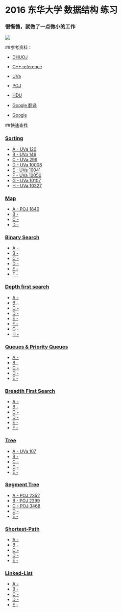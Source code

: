 # 2016 东华大学 数据结构 练习

### 很惭愧，就做了一点微小的工作

![](http://github-10067061.file.myqcloud.com/huaji.jpg)

##参考资料：

* [DHUOJ](http://acm.dhu.edu.cn/)

* [C++ reference](http://www.cplusplus.com/reference/)

* [UVa](https://uva.onlinejudge.org/)

* [POJ](http://poj.org/problemlist)

* [HDU](http://acm.hdu.edu.cn/)

* [Google 翻译](https://translate.google.com/)

* [Google](https://www.google.com/)

##快速查找
### [Sorting](https://github.com/HMBSbige/2016-DHU-data-structure/tree/master/Sorting)
* [A - UVa 120](https://github.com/HMBSbige/2016-DHU-data-structure/blob/master/Sorting/UVA%20120.cpp)
* [B - UVa 146](https://github.com/HMBSbige/2016-DHU-data-structure/blob/master/Sorting/UVa%20146.cpp)
* [C - UVa 299](https://github.com/HMBSbige/2016-DHU-data-structure/blob/master/Sorting/UVa%20299.cpp)
* [D - UVa 10008](https://github.com/HMBSbige/2016-DHU-data-structure/blob/master/Sorting/UVa%2010008.cpp)
* [E - UVa 10041](https://github.com/HMBSbige/2016-DHU-data-structure/blob/master/Sorting/UVa%2010041.cpp)
* [F - UVa 10050](https://github.com/HMBSbige/2016-DHU-data-structure/blob/master/Sorting/UVa%2010050.cpp)
* [G - UVa 10107](https://github.com/HMBSbige/2016-DHU-data-structure/blob/master/Sorting/UVa%2010107.cpp)
* [H - UVa 10327](https://github.com/HMBSbige/2016-DHU-data-structure/blob/master/Sorting/UVa%2010327.cpp)

### [Map](https://github.com/HMBSbige/2016-DHU-data-structure/tree/master/Map)
* [A - POJ 1840](https://github.com/HMBSbige/2016-DHU-data-structure/blob/master/Map/POJ%201840.cpp)
* [B -]()
* [C -]()
* [D -]()

### [Binary Search](https://github.com/HMBSbige/2016-DHU-data-structure/tree/master/Binary-Search)
* [A -]()
* [B -]()
* [C -]()
* [D -]()
* [E -]()
* [F -]()

### [Depth first search](https://github.com/HMBSbige/2016-DHU-data-structure/tree/master/Depth-first-search)
* [A -]()
* [B -]()
* [C -]()
* [D -]()
* [E -]()
* [F -]()
* [G -]()
* [H -]()

### [Queues & Priority Queues](https://github.com/HMBSbige/2016-DHU-data-structure/tree/master/Queues-Priority-Queues)
* [A -]()
* [B -]()
* [C -]()
* [D -]()
* [E -]()

### [Breadth First Search](https://github.com/HMBSbige/2016-DHU-data-structure/tree/master/Breadth-First-Search)
* [A -]()
* [B -]()
* [C -]()
* [D -]()
* [E -]()
* [F -]()

### [Tree](https://github.com/HMBSbige/2016-DHU-data-structure/tree/master/Tree)
* [A - UVa 107](https://github.com/HMBSbige/2016-DHU-data-structure/blob/master/Tree/UVa%20%20107.cpp)
* [B -]()
* [C -]()
* [D -]()
* [E -]()

### [Segment Tree](https://github.com/HMBSbige/2016-DHU-data-structure/tree/master/Segment-Tree)
* [A - POJ 2352](https://github.com/HMBSbige/2016-DHU-data-structure/blob/master/Segment-Tree/POJ%202352.cpp)
* [B - POJ 2299](https://github.com/HMBSbige/2016-DHU-data-structure/blob/master/Segment-Tree/POJ%202299.cpp)
* [C - POJ 3468](https://github.com/HMBSbige/2016-DHU-data-structure/blob/master/Segment-Tree/POJ%203468.cpp)
* [D -]()
* [E -]()

### [Shortest-Path](https://github.com/HMBSbige/2016-DHU-data-structure/tree/master/Shortest-Path)
* [A -]()
* [B -]()
* [C -]()
* [D -]()
* [E -]()

### [Linked-List](https://github.com/HMBSbige/2016-DHU-data-structure/tree/master/Linked-List)
* [A -]()
* [B -]()
* [C -]()
* [D -]()
* [E -]()
